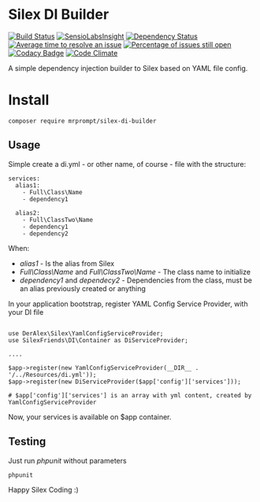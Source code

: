 # Silex DI Builder 
[![Build Status](https://travis-ci.org/SilexFriends/Di.png)](https://travis-ci.org/SilexFriends/Di) 
[![SensioLabsInsight](https://insight.sensiolabs.com/projects/7b8ed0fc-2f5a-4e6f-84fd-030430a3482e/mini.png)](https://insight.sensiolabs.com/projects/7b8ed0fc-2f5a-4e6f-84fd-030430a3482e)
[![Dependency Status](https://www.versioneye.com/user/projects/55ddde652383e9002500006d/badge.svg?style=flat)](https://www.versioneye.com/user/projects/55ddde652383e9002500006d)
[![Average time to resolve an issue](http://isitmaintained.com/badge/resolution/mrprompt/Silex-di-builder.svg)](http://isitmaintained.com/project/mrprompt/Silex-di-builder "Average time to resolve an issue")
[![Percentage of issues still open](http://isitmaintained.com/badge/open/mrprompt/Silex-di-builder.svg)](http://isitmaintained.com/project/mrprompt/Silex-di-builder "Percentage of issues still open")
[![Codacy Badge](https://api.codacy.com/project/badge/grade/430370f1ef0a45d78cb019d125ff95a7)](https://www.codacy.com/app/mrprompt/silex-di-builder)
[![Code Climate](https://codeclimate.com/github/mrprompt/silex-di-builder/badges/gpa.svg)](https://codeclimate.com/github/mrprompt/silex-di-builder)

A simple dependency injection builder to Silex based on YAML file config.

# Install

```
composer require mrprompt/silex-di-builder
```

## Usage
Simple create a di.yml - or other name, of course - file with the structure:


```
services:
  alias1:
    - Full\Class\Name
    - dependency1

  alias2:
    - Full\ClassTwo\Name
    - dependency1
    - dependency2

```

When:

- *alias1* - Is the alias from Silex
- *Full\Class\Name* and *Full\ClassTwo\Name* - The class name to initialize
- *dependency1* and *dependecy2* - Dependencies from the class, must be an alias previously created or anything

In your application bootstrap, register YAML Config Service Provider, with your DI file

```

use DerAlex\Silex\YamlConfigServiceProvider;
use SilexFriends\DI\Container as DiServiceProvider;

....

$app->register(new YamlConfigServiceProvider(__DIR__ . '/../Resources/di.yml'));
$app->register(new DiServiceProvider($app['config']['services']));
 
# $app['config']['services'] is an array with yml content, created by YamlConfigServiceProvider

```

Now, your services is available on $app container.


## Testing

Just run *phpunit* without parameters

```
phpunit
```

Happy Silex Coding :)
